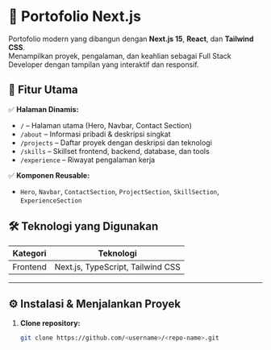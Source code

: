 # 🚀 Portofolio Next.js 

Portofolio modern yang dibangun dengan **Next.js 15**, **React**, dan **Tailwind CSS**.  
Menampilkan proyek, pengalaman, dan keahlian sebagai Full Stack Developer dengan tampilan yang interaktif dan responsif.

## 🧠 Fitur Utama

✅ **Halaman Dinamis:**
- `/` – Halaman utama (Hero, Navbar, Contact Section)
- `/about` – Informasi pribadi & deskripsi singkat
- `/projects` – Daftar proyek dengan deskripsi dan teknologi
- `/skills` – Skillset frontend, backend, database, dan tools
- `/experience` – Riwayat pengalaman kerja

✅ **Komponen Reusable:**
- `Hero`, `Navbar`, `ContactSection`, `ProjectSection`, `SkillSection`, `ExperienceSection`


## 🛠️ Teknologi yang Digunakan

| Kategori | Teknologi |
|-----------|------------|
| Frontend | Next.js, TypeScript, Tailwind CSS |

---

## ⚙️ Instalasi & Menjalankan Proyek

1. **Clone repository:**
   ```bash
   git clone https://github.com/<username>/<repo-name>.git
